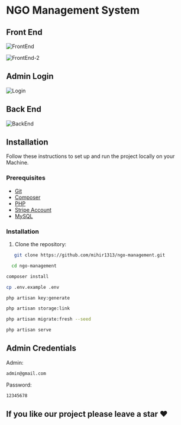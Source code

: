 # NGO Management System



## Front End

![FrontEnd](https://github.com/mihir1313/Digital-card/assets/121492298/7d397752-e938-4fc2-86b7-ed450c3b21db)

![FrontEnd-2](https://github.com/mihir1313/Digital-card/assets/121492298/3fc2d1af-a82e-4a2a-b238-f07e96cb89c1)

## Admin Login

![Login](https://github.com/mihir1313/Digital-card/assets/121492298/56afb43d-a8bb-47e7-a0c3-5560d087be25)

## Back End

![BackEnd](https://github.com/mihir1313/Digital-card/assets/121492298/2a51507e-67d8-47a4-8559-01b41a85ae77)

## Installation

Follow these instructions to set up and run the project locally on your Machine.

### Prerequisites

- [Git](https://git-scm.com/)
- [Composer](https://getcomposer.org/)
- [PHP](https://www.php.net/)
- [Stripe Account](https://stripe.com/in)
- [MySQL](https://www.mysql.com/)

### Installation

1. Clone the repository:

```bash
   git clone https://github.com/mihir1313/ngo-management.git
```
 ```bash
   cd ngo-management
```

 ```bash
composer install
```
 ```bash
cp .env.example .env
```
```bash
php artisan key:generate
 ```
```bash
php artisan storage:link
```
 ```bash
 php artisan migrate:fresh --seed
```
 ```bash
 php artisan serve
```

## Admin Credentials
Admin: 
```bash 
admin@gmail.com
```
Password: 
```bash
12345678
```

## If you like our project please leave a star ❤
